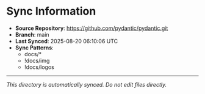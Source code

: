 # Sync Information

- **Source Repository**: https://github.com/pydantic/pydantic.git
- **Branch**: main
- **Last Synced**: 2025-08-20 06:10:06 UTC
- **Sync Patterns**:
  - docs/*
  - !docs/img
  - !docs/logos

---
*This directory is automatically synced. Do not edit files directly.*
